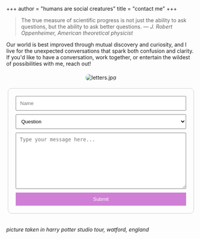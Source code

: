 +++
author = "humans are social creatures"
title = "contact me"
+++

> The true measure of scientific progress is not just the ability to ask questions, but the ability to ask better questions. *— J. Robert Oppenheimer, American theoretical physicist*

Our world is best improved through mutual discovery and curiosity, and I live for the unexpected conversations that spark both confusion and clarity. If you'd like to have a conversation, work together, or entertain the wildest of possibilities with me, reach out!

<div style="display: flex; flex-wrap: wrap; max-width: 1000px; margin: 20px auto; gap: 20px; align-items: center;">
  <!-- Left column: Image -->
  <div style="flex: 1; min-width: 300px; display: flex; justify-content: center;">
    <img src="/letters.jpg" alt="letters.jpg" style="max-width: 100%; height: auto; border-radius: 10px;" />
  </div>

  <!-- Right column: Form -->
  <div style="flex: 1; min-width: 300px; display: flex; justify-content: center;">
    <form action="https://formspree.io/f/mkgvplpd" method="POST" style="width: 100%; max-width: 500px;">
      <fieldset style="border: 1px solid #ccc; padding: 20px; border-radius: 10px; display: flex; flex-direction: column;">
        <input type="text" name="name" placeholder="Name" style="width: 100%; padding: 10px; margin-bottom: 10px;" />
        <select name="dropdown" style="width: 100%; padding: 10px; margin-bottom: 10px;">
          <option value="question">Question</option>
          <option value="research">Research</option>
          <option value="collaborate">Product</option>
          <option value="other">Other</option>
        </select>
        <textarea name="comment" placeholder="Type your message here..." style="width: 100%; padding: 10px; margin-bottom: 10px; min-height: 150px;"></textarea>
        <button type="submit" style="width: 100%; padding: 10px; background-color: #d07fd6; color: white; border: none; cursor: pointer;">
          Submit
        </button>
      </fieldset>
    </form>
  </div>
</div>

*picture taken in harry potter studio tour, watford, england*